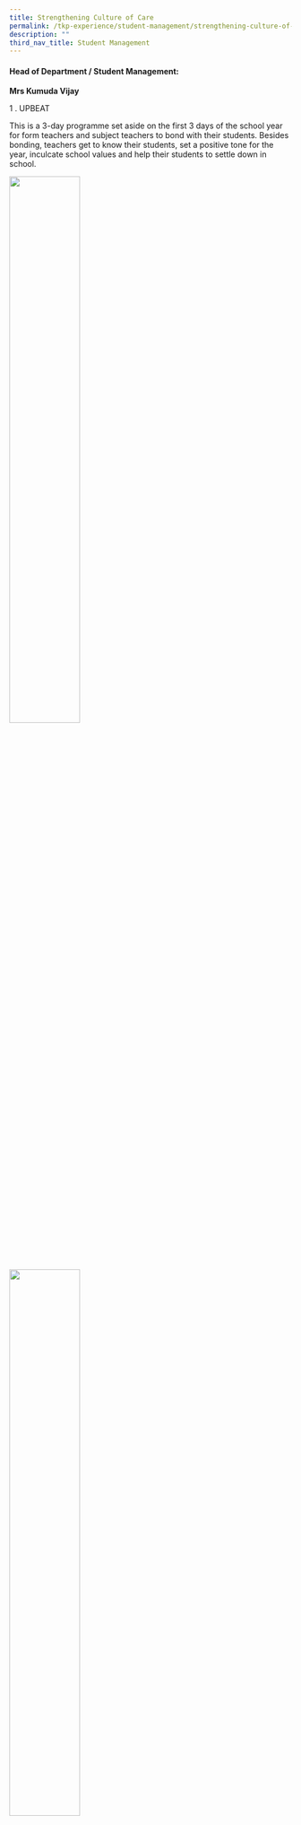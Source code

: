 ```yaml
---
title: Strengthening Culture of Care
permalink: /tkp-experience/student-management/strengthening-culture-of-care/
description: ""
third_nav_title: Student Management
---
```

#### Head of Department / Student Management:

**Mrs Kumuda Vijay**

1 \.  UPBEAT
    
This is a 3-day programme set aside on the first 3 days of the school year for form teachers and subject teachers to bond with their students. Besides bonding, teachers get to know their students, set a positive tone for the year, inculcate school values and help their students to settle down in school.
      
<img src="/images/up1.jpg" style="width:50%">
<img src="/images/up2.jpg" style="width:50%">
<img src="/images/up3.jpeg" style="width:50%">
<img src="/images/up4.jpg" style="width:50%">
  

2 \.  One-on-One Chat
    
During one-on-one chat sessions, Form Teachers allocate time to have a chitchat session with their students to know more about them.

3 \.  Creating a Positive Classroom
    
It is the aim to foster positive relationships among the peers to cultivate care, trust and mutual respect thought:
    
a.  classroom strategies for effective behaviour management and discipline;<br>
b.  encourage and reinforce good behaviours by establishing and applying expectations and routines;<br>
c.  develop a sense of curiosity and of inquiry for lifelong learning; and<br>
d.  encourage learners to take responsibility for their own learning, be involved in decision-making, regard mistakes as learning opportunities, and express their views confidently.
    
![Creating a positive classroom](/images/Creating%20a%20positive%20classroom.jpg)

#### Peer Support and Relationships (PSR)

<u>Tier 1</u>  
The mind-set that all of us can show care to one another is cultivated. Explicit teaching of social and emotional competencies in CCE or FTGP curriculum to build resilience is done during our Home Period.  
  
Each student is equipped with basic Peer Helping Skills such as Seeking Help and Giving Help.  
  

![Tier 1](/images/Tier%201.jpg)

  
<u>Tier 2</u> <br>
Cross Level Buddy, programs provide students with exciting opportunities for learning and skill development. Our Primary 1 students especially enjoy the one-to-one attention they receive from their Primary 4 buddies.  
  

![Tier 2](/images/Tier%202.jpg)

  
<u>Tier 3</u>  
In this tier, a selected group of students who are trained to provide emotional and social support to peers, guided by the PSR Core Team of teachers. They are trained in skills using the CHEER model (Calm your friend, Hear them out, Encourage them, Empathise and Refer to a trusted adult).  

<img src="/images/tier31.jpeg" style="width:50%"><br>
<img src="/images/tier32.jpeg" style="width:50%"><br>
<img src="/images/tier33.jpeg" style="width:50%"><br>
<img src="/images/tier34.jpeg" style="width:50%">

#### Guiding Beliefs

**Take Care Of Yourself** <br>
In ensuring personal safety and responsibilities, we hope our students to learn how to use various strategies taught, and implement them in a regular routine so that they can boost their well-being.

  

**Take Care Of Others** <br>
Providing a listening ear, noticing when someone needs help, and helping our community without seeking anything in return. This also entails being kind to others in words and actions, and being useful to the community.

  

**Take Care Of Your Surroundings** <br>
Being aware of one’s environmental footprint to see how much impact just one person has one the world’s resources, and adjust accordingly. In addition, be cognizant of the immediate environment by keeping it clean and take personal responsibility for it.

  

![Take care of your surroundings](/images/Take%20care%20of%20your%20surroundings.jpg)